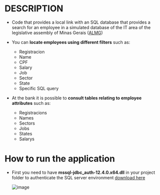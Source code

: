 # DESCRIPTION
- Code that provides a local link with an SQL database that provides a search for an employee in a simulated database of the IT area of ​​the legislative assembly of Minas Gerais (<a href= "https://www.almg.gov.br/" target="_blank">ALMG</a>)
- You can <b>locate employees using different filters</b> such as:

  - Registracion
  - Name
  - CPF
  - Salary
  - Job
  - Sector
  - State
  - Specific SQL query

- At the bank it is possible to <b>consult tables relating to employee attributes</b> such as:
  - Registracions
  - Names
  - Sectors
  - Jobs
  - States
  - Salarys
# How to run the application
- First you need to have <b>mssql-jdbc_auth-12.4.0.x64.dll</b> in your project folder to authenticate the SQL server environment
 <a href="https://learn.microsoft.com/en-us/sql/connect/jdbc/release-notes-for-the-jdbc-driver?view=sql-server-ver16"> download here </a> 
  
     ![image](https://github.com/LeoBarbosa08/Query_ALMG-Database/assets/84389162/c0b8ea8f-6c63-477d-81e8-72b76558268d)
